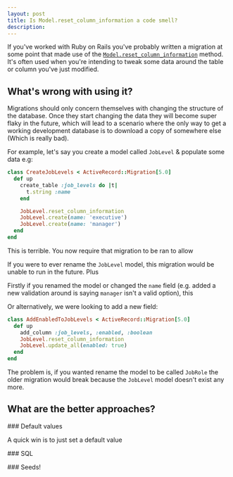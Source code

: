 ```yaml
---
layout: post
title: Is Model.reset_column_information a code smell?
description: 
---
```


If you've worked with Ruby on Rails you've probably written a migration at some point that made use of the [`Model.reset_column_information`](https://apidock.com/rails/ActiveRecord/ModelSchema/ClassMethods/reset_column_information) method. It's often used when you're intending to tweak some data around the table or column you've just modified.

## What's wrong with using it?

Migrations should only concern themselves with changing the structure of the database. Once they start changing the data they will become super flaky in the future, which will lead to a scenario where the only way to get a working development database is to download a copy of somewhere else (Which is really bad).

For example, let's say you create a model called `JobLevel` & populate some data e.g:

```ruby
class CreateJobLevels < ActiveRecord::Migration[5.0]
  def up
    create_table :job_levels do |t|
      t.string :name
    end

    JobLevel.reset_column_information
    JobLevel.create(name: 'executive')
    JobLevel.create(name: 'manager')
  end
end
```

This is terrible. You now require that migration to be ran to allow 

If you were to ever rename the `JobLevel` model, this migration would be unable to run in the future. Plus

Firstly if you renamed the model or changed the `name` field (e.g. added a new validation around is saying `manager` isn't a valid option), this

Or alternatively, we were looking to add a new field:

```ruby
class AddEnabledToJobLevels < ActiveRecord::Migration[5.0]
  def up
    add_column :job_levels, :enabled, :boolean
    JobLevel.reset_column_information
    JobLevel.update_all(enabled: true)
  end
end
```

The problem is, if you wanted rename the model to be called `JobRole` the older migration would break because the `JobLevel` model doesn't exist any more.

## What are the better approaches?

### Default values

A quick win is to just set a default value

### SQL

### Seeds!
